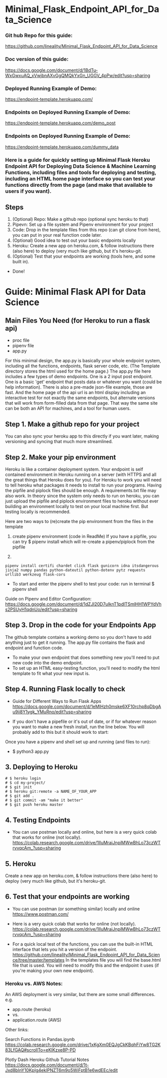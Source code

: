 # Minimal_Flask_Endpoint_API_for_Data_Science

### Git hub Repo for this guide:
https://github.com/lineality/Minimal_Flask_Endpoint_API_for_Data_Science
 
### Doc version of this guide:  
https://docs.google.com/document/d/1BdTu-WxGwxuAQ_xVwjbnAXvGgQMQkYxGn_UGGV_4pPw/edit?usp=sharing

### Deployed Running Example of Demo: 
https://endpoint-template.herokuapp.com/

### Endpoints on Deployed Running Example of Demo: 
https://endpoint-template.herokuapp.com/demo_post

### Endpoints on Deployed Running Example of Demo: 
https://endpoint-template.herokuapp.com/dummy_data

### Here is a guide for quickly setting up Minimal Flask Heroku Endpoint API for Deploying Data Science &amp; Machine Learning Functions, including files and tools for deploying and testing, including an HTML home page interface so you can test your functions directly from the page (and make that available to users if you want).

## Steps
1. (Optional) Repo: Make a github repo (optional sync heroku to that)
2. Pipevn: Set up a file system and Pipenv environment for your project
3. Code: Drop in the template files from this repo (can git clone from here), you can put in your real function code later. 
4. (Optional) Good idea to test out your basic endpoints locally
5. Heroku: Create a new app on heroku.com, & follow instructions there (also here) to deploy (very much like github, but it's heroku-git. 
6. (Optional) Test that your endpoints are working (tools here, and some built in). 
- Done!

# Guide:  Minimal Flask API for Data Science 


## Main Files You Need (for Heroku to run a flask api)
- proc file
- pipenv file
- app.py

For this minimal design, the app.py is basically your whole endpoint system, including all the functions, endpoints, flask server code, etc. (The Template directory stores the html used for the home page.)  The app.py file here includes a few types of demo endpoints. One is a 2 input post endpoint. One is a basic 'get' endpoint that posts data or whatever you want (could be help information). There is also a pre-made json-file example, those are fast. And the home page of the api url is an html display including an interactive test for not exactly the same endpoints, but alternate versions that will work from form-filled data from that page. That way the same site can be both an API for machines, and a tool for human users. 

## Step 1. Make a github repo for your project
You can also sync your heroku app to this directly if you want later, making versioning and syncing that much more streamlined.

## Step 2. Make your pip environment
Heroku is like a container deployment system. Your endpoint is self contained environment in Heroku running on a server (with HTTPS and all the great things that Heroku does for you). 
For Heroku to work you will need to tell heroku what packages it needs to install to run your programs. Having the pipfile and piplock files should be enough. A requirements.txt file may also work.
In theory since the system only needs to run on heroku, you can just upload the pipfile and piplock environment files to heroku without ever building an environment locally to test on your local machine first. But testing locally is recommended. 

Here are two ways to (re)create the pip environment from the files in the template
1. create pipenv environment (code in ReadMe)
If you have a pipfile, you can try $ pipenv install
which will re-create a pipenv/piplock from the pipfile

2. 
```pipenv install certifi chardet click flask gunicorn idna itsdangerous jinja2 numpy pandas python-dateutil python-dotenv pytz requests urllib3 werkzeug flask-cors```

- To start and enter the pipenv shell to test your code: run in terminal $ pipenv shell

Guide on Pipenv and Editor Configuration:
https://docs.google.com/document/d/1dZJI20D7uIknT1pdlTSmlHH1WPYdVhs2PSUyH1qdnUo/edit?usp=sharing


## Step 3. Drop in the code for your Endpoints App
The github template contains a working demo so you don't have to add anything just to get it running. The app.py file contains the flask and endpoint and function code. 
- To make your own endpoint that does something new you'll need to put new code into the demo endpoint. 
- To set up an HTML easy-testing function, you'll need to modify the html template to fit what your new input is.
 	
## Step 4. Running Flask locally to check
- Guide for Different Ways to Run Flask Apps https://docs.google.com/document/d/1eMlHzh0mske6XF10rchp8qDbgAu9ii8Y1ygk_YMuRno/edit?usp=sharing


- If you don't have a pipefile or it's out of date, or if for whatever reason you want to make a new fresh install, run the line below. You will probably add to this but it should work to start:



Once you have a pipenv and shell set up and running (and files to run):
- $ python3 app.py

## 3. Deploying to Heroku
```
# $ heroku login
# $ cd my-project/
# $ git init
# $ heroku git:remote -a NAME_OF_YOUR_APP
# $ git add .
# $ git commit -am "make it better"
# $ git push heroku master
```

## 4. Testing Endpoints
- You can use postman locally and online, but here is a very quick colab that works for online (not locally). https://colab.research.google.com/drive/1IluMraiJnpiMWwBhLo73czWTrvvqcAm_?usp=sharing

## 5. Heroku
Create a new app on heroku.com, & follow instructions there (also here) to deploy (very much like github, but it's heroku-git. 

## 6. Test that your endpoints are working 

- You can use postman (or something similar) locally and online 
https://www.postman.com/

- Here is a very quick colab that works for online (not locally). https://colab.research.google.com/drive/1IluMraiJnpiMWwBhLo73czWTrvvqcAm_?usp=sharing

- For a quick local test of the functions, you can use the built-in HTML interface that lets you hit a version of the endpoint. 
https://github.com/lineality/Minimal_Flask_Endpoint_API_for_Data_Science/tree/master/templates
In the templates file you will find the base.html file that is used. You will need to modify this and the endpoint it uses (if you're making your own new endpoint).


### Heroku vs. AWS Notes:
An AWS deployment is very similar, but there are some small differences. e.g.
- app.route (heroku)
- vs.
- application.route (AWS)


Other links:

Search Functions in Pandas.ipynb
https://colab.research.google.com/drive/1xKgXm0EQJgCkKBqhFiYw8TG2K83LfGAQ#scrollTo=eKIKzxe8P-PD

Plotly Dash Heroku Github Tutorial Notes
https://docs.google.com/document/d/1t-Jxd8bInY10KpIg4eklPNZT6m9o5WiFptB1e6wdEEc/edit


